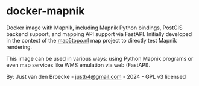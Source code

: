 # docker-mapnik
Docker image with Mapnik, including Mapnik Python bindings, PostGIS backend support, 
and mapping API support via FastAPI.
Initially developed in the context of the [map5topo.nl](https://map5topo.nl) map project
to directly test Mapnik rendering.

This image can be used in various ways: using Python Mapnik 
programs or even map services like WMS emulation via web (FastAPI).

By: Just van den Broecke - justb4@gmail.com - 2024 - GPL v3 licensed
